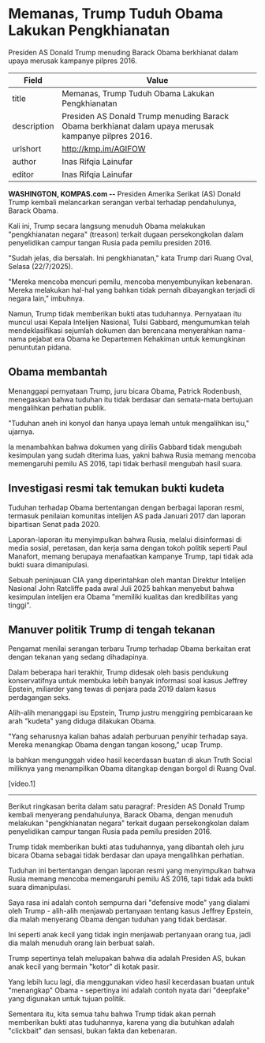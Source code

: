 # Memanas, Trump Tuduh Obama Lakukan Pengkhianatan

Presiden AS Donald Trump menuding Barack Obama berkhianat dalam upaya merusak kampanye pilpres 2016.

| Field       | Value                                                       |
|-------------|-------------------------------------------------------------|
| title       | Memanas, Trump Tuduh Obama Lakukan Pengkhianatan |
| description | Presiden AS Donald Trump menuding Barack Obama berkhianat dalam upaya merusak kampanye pilpres 2016. |
| urlshort    | http://kmp.im/AGIFOW |
| author      | Inas Rifqia Lainufar  |
| editor      | Inas Rifqia Lainufar  |

**WASHINGTON, KOMPAS.com --** Presiden Amerika Serikat (AS) Donald Trump kembali melancarkan serangan verbal terhadap pendahulunya, Barack Obama.

Kali ini, Trump secara langsung menuduh Obama melakukan "pengkhianatan negara" (treason) terkait dugaan persekongkolan dalam penyelidikan campur tangan Rusia pada pemilu presiden 2016.

"Sudah jelas, dia bersalah. Ini pengkhianatan," kata Trump dari Ruang Oval, Selasa (22/7/2025).

"Mereka mencoba mencuri pemilu, mencoba menyembunyikan kebenaran. Mereka melakukan hal-hal yang bahkan tidak pernah dibayangkan terjadi di negara lain," imbuhnya.

Namun, Trump tidak memberikan bukti atas tuduhannya. Pernyataan itu muncul usai Kepala Intelijen Nasional, Tulsi Gabbard, mengumumkan telah mendeklasifikasi sejumlah dokumen dan berencana menyerahkan nama-nama pejabat era Obama ke Departemen Kehakiman untuk kemungkinan penuntutan pidana.

## Obama membantah

Menanggapi pernyataan Trump, juru bicara Obama, Patrick Rodenbush, menegaskan bahwa tuduhan itu tidak berdasar dan semata-mata bertujuan mengalihkan perhatian publik.

"Tuduhan aneh ini konyol dan hanya upaya lemah untuk mengalihkan isu," ujarnya.

Ia menambahkan bahwa dokumen yang dirilis Gabbard tidak mengubah kesimpulan yang sudah diterima luas, yakni bahwa Rusia memang mencoba memengaruhi pemilu AS 2016, tapi tidak berhasil mengubah hasil suara.

## Investigasi resmi tak temukan bukti kudeta

Tuduhan terhadap Obama bertentangan dengan berbagai laporan resmi, termasuk penilaian komunitas intelijen AS pada Januari 2017 dan laporan bipartisan Senat pada 2020.

Laporan-laporan itu menyimpulkan bahwa Rusia, melalui disinformasi di media sosial, peretasan, dan kerja sama dengan tokoh politik seperti Paul Manafort, memang berupaya menafaatkan kampanye Trump, tapi tidak ada bukti suara dimanipulasi.

Sebuah peninjauan CIA yang diperintahkan oleh mantan Direktur Intelijen Nasional John Ratcliffe pada awal Juli 2025 bahkan menyebut bahwa kesimpulan intelijen era Obama "memiliki kualitas dan kredibilitas yang tinggi".

## Manuver politik Trump di tengah tekanan

Pengamat menilai serangan terbaru Trump terhadap Obama berkaitan erat dengan tekanan yang sedang dihadapinya.

Dalam beberapa hari terakhir, Trump didesak oleh basis pendukung konservatifnya untuk membuka lebih banyak informasi soal kasus Jeffrey Epstein, miliarder yang tewas di penjara pada 2019 dalam kasus perdagangan seks.

Alih-alih menanggapi isu Epstein, Trump justru menggiring pembicaraan ke arah "kudeta" yang diduga dilakukan Obama.

"Yang seharusnya kalian bahas adalah perburuan penyihir terhadap saya. Mereka menangkap Obama dengan tangan kosong," ucap Trump.

Ia bahkan mengunggah video hasil kecerdasan buatan di akun Truth Social miliknya yang menampilkan Obama ditangkap dengan borgol di Ruang Oval.

\[video.1\]  

---
Berikut ringkasan berita dalam satu paragraf: Presiden AS Donald Trump kembali menyerang pendahulunya, Barack Obama, dengan menuduh melakukan "pengkhianatan negara" terkait dugaan persekongkolan dalam penyelidikan campur tangan Rusia pada pemilu presiden 2016.

 Trump tidak memberikan bukti atas tuduhannya, yang dibantah oleh juru bicara Obama sebagai tidak berdasar dan upaya mengalihkan perhatian.

 Tuduhan ini bertentangan dengan laporan resmi yang menyimpulkan bahwa Rusia memang mencoba memengaruhi pemilu AS 2016, tapi tidak ada bukti suara dimanipulasi.



Saya rasa ini adalah contoh sempurna dari "defensive mode" yang dialami oleh Trump - alih-alih menjawab pertanyaan tentang kasus Jeffrey Epstein, dia malah menyerang Obama dengan tuduhan yang tidak berdasar.

 Ini seperti anak kecil yang tidak ingin menjawab pertanyaan orang tua, jadi dia malah menuduh orang lain berbuat salah.

 Trump sepertinya telah melupakan bahwa dia adalah Presiden AS, bukan anak kecil yang bermain "kotor" di kotak pasir.

 Yang lebih lucu lagi, dia menggunakan video hasil kecerdasan buatan untuk "menangkap" Obama - sepertinya ini adalah contoh nyata dari "deepfake" yang digunakan untuk tujuan politik.

 Sementara itu, kita semua tahu bahwa Trump tidak akan pernah memberikan bukti atas tuduhannya, karena yang dia butuhkan adalah "clickbait" dan sensasi, bukan fakta dan kebenaran.
